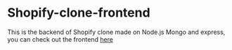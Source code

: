# Shopify-clone-frontend

This is the backend of Shopify clone made on Node.js Mongo and express,
you can check out the frontend [here](https://github.com/hyvip-ai/Shopify-clone)